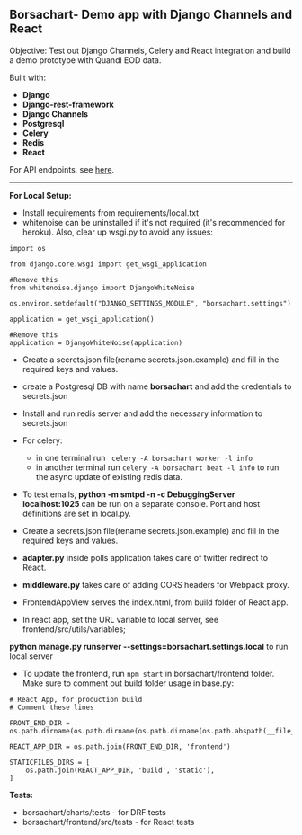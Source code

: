 **Borsachart- Demo app with Django Channels and React**
----------

Objective: Test out Django Channels, Celery and React integration and build a demo prototype with Quandl EOD data.

Built with:

 - **Django**
 - **Django-rest-framework**
 - **Django Channels**
 - **Postgresql**
 - **Celery**
 - **Redis**
 - **React**

For API endpoints, see [here](https://github.com/azaleas/borsachart/blob/master/API.md).

----------

**For Local Setup:**

- Install requirements from requirements/local.txt
 - whitenoise can be uninstalled if it's not required (it's recommended for heroku). Also, clear up wsgi.py to avoid any issues:
```
import os

from django.core.wsgi import get_wsgi_application

#Remove this
from whitenoise.django import DjangoWhiteNoise

os.environ.setdefault("DJANGO_SETTINGS_MODULE", "borsachart.settings")

application = get_wsgi_application()

#Remove this
application = DjangoWhiteNoise(application)
```
- Create a secrets.json file(rename secrets.json.example) and fill in the required keys and values.
- create a Postgresql DB with name **borsachart** and add the credentials to secrets.json
- Install and run redis server and add the necessary information to secrets.json
- For celery:
	- in one terminal run ``` celery -A borsachart worker -l info```
	- in another terminal run ```celery -A borsachart beat -l info``` to run the async update of existing redis data.
 

- To test emails, **python -m smtpd -n -c DebuggingServer localhost:1025** can be run on a separate console. Port and host definitions are set in local.py.

- Create a secrets.json file(rename secrets.json.example) and fill in the required keys and values.
- **adapter.py** inside polls application takes care of twitter redirect to React. 
- **middleware.py** takes care of adding CORS headers for Webpack proxy.
- FrontendAppView serves the index.html, from build folder of React app.
- In react app, set the URL variable to local server, see frontend/src/utils/variables;

**python manage.py runserver --settings=borsachart.settings.local** to run local server

- To update the frontend, run ```npm start``` in borsachart/frontend folder. Make sure to comment out build folder usage in base.py:

```
# React App, for production build
# Comment these lines

FRONT_END_DIR = os.path.dirname(os.path.dirname(os.path.dirname(os.path.abspath(__file__))))

REACT_APP_DIR = os.path.join(FRONT_END_DIR, 'frontend')

STATICFILES_DIRS = [
    os.path.join(REACT_APP_DIR, 'build', 'static'),
]
```

**Tests:**

 - borsachart/charts/tests - for DRF tests
 - borsachart/frontend/src/tests - for React tests